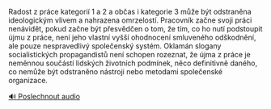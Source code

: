 
Radost z práce kategorií 1 a 2 a občas i kategorie 3 může být odstraněna ideologickým vlivem a nahrazena omrzelostí. Pracovník začne svoji práci nenávidět, pokud začne být přesvědčen o tom, že tím, co ho nutí podstoupit újmu z práce, není jeho vlastní vyšší ohodnocení smluveného odškodnění, ale pouze nespravedlivý společenský systém. Oklamán slogany socialistických propagandistů není schopen rozeznat, že újma z práce je neměnnou součástí lidských životních podmínek, něco definitivně daného, co nemůže být odstraněno nástroji nebo metodami společenské organizace.

[🔊 Poslechnout audio](/data/7-paragraphs/audio/chapter_105/para_002-Radost-z-prce-kategori-1-a-2-a-obas-i-kategorie.mp3)
